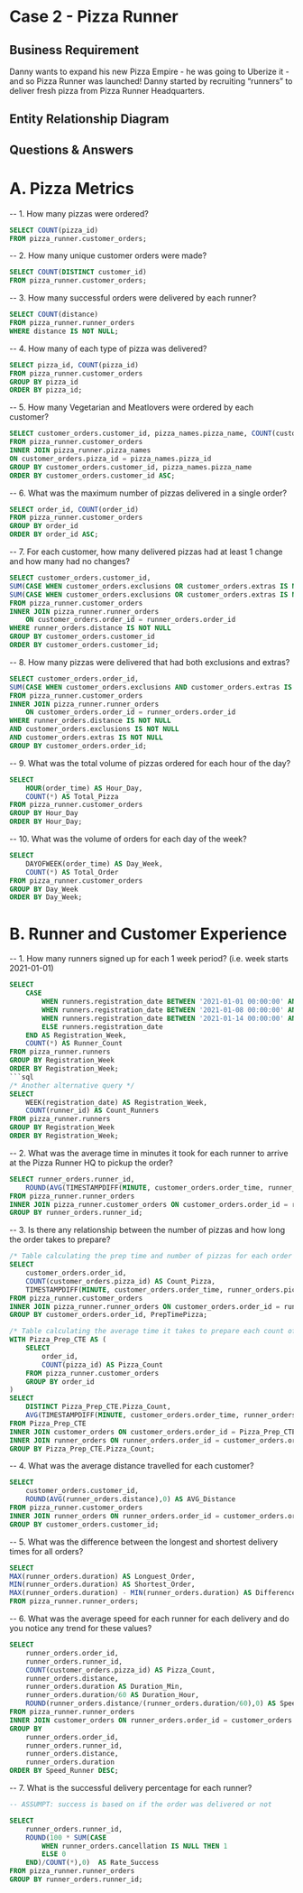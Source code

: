# Case 2 - Pizza Runner

## Business Requirement

Danny wants to expand his new Pizza Empire - he was going to Uberize it - and so Pizza Runner was launched!
Danny started by recruiting “runners” to deliver fresh pizza from Pizza Runner Headquarters.

## Entity Relationship Diagram 

## Questions & Answers

# A. Pizza Metrics
-- 1. How many pizzas were ordered?
```sql
SELECT COUNT(pizza_id)
FROM pizza_runner.customer_orders;
 ```
-- 2. How many unique customer orders were made?
```sql
SELECT COUNT(DISTINCT customer_id)
FROM pizza_runner.customer_orders;
 ```
-- 3. How many successful orders were delivered by each runner?
```sql
SELECT COUNT(distance)
FROM pizza_runner.runner_orders
WHERE distance IS NOT NULL;
 ```
-- 4. How many of each type of pizza was delivered?
```sql
SELECT pizza_id, COUNT(pizza_id)
FROM pizza_runner.customer_orders
GROUP BY pizza_id
ORDER BY pizza_id;
 ```
-- 5. How many Vegetarian and Meatlovers were ordered by each customer?
```sql
SELECT customer_orders.customer_id, pizza_names.pizza_name, COUNT(customer_orders.pizza_id) AS Total_Pizza
FROM pizza_runner.customer_orders
INNER JOIN pizza_runner.pizza_names 
ON customer_orders.pizza_id = pizza_names.pizza_id
GROUP BY customer_orders.customer_id, pizza_names.pizza_name
ORDER BY customer_orders.customer_id ASC;
 ```
-- 6. What was the maximum number of pizzas delivered in a single order?
```sql
SELECT order_id, COUNT(order_id)
FROM pizza_runner.customer_orders
GROUP BY order_id
ORDER BY order_id ASC;
 ```
-- 7. For each customer, how many delivered pizzas had at least 1 change and how many had no changes?
```sql
SELECT customer_orders.customer_id, 
SUM(CASE WHEN customer_orders.exclusions OR customer_orders.extras IS NULL THEN 1 ELSE 0 END) AS Change_Count_NULL,
SUM(CASE WHEN customer_orders.exclusions OR customer_orders.extras IS NOT NULL THEN 1 ELSE 0 END) AS Change_Count_Non_NULL
FROM pizza_runner.customer_orders
INNER JOIN pizza_runner.runner_orders 
	ON customer_orders.order_id = runner_orders.order_id
WHERE runner_orders.distance IS NOT NULL
GROUP BY customer_orders.customer_id
ORDER BY customer_orders.customer_id;
 ```
-- 8. How many pizzas were delivered that had both exclusions and extras?
```sql
SELECT customer_orders.order_id,
SUM(CASE WHEN customer_orders.exclusions AND customer_orders.extras IS NOT NULL THEN 1 ELSE 0 END) AS Count_Pizza
FROM pizza_runner.customer_orders
INNER JOIN pizza_runner.runner_orders 
	ON customer_orders.order_id = runner_orders.order_id
WHERE runner_orders.distance IS NOT NULL
AND customer_orders.exclusions IS NOT NULL
AND customer_orders.extras IS NOT NULL
GROUP BY customer_orders.order_id;
```
-- 9. What was the total volume of pizzas ordered for each hour of the day?
```sql
SELECT 
	HOUR(order_time) AS Hour_Day,
    COUNT(*) AS Total_Pizza
FROM pizza_runner.customer_orders
GROUP BY Hour_Day
ORDER BY Hour_Day;
```
-- 10. What was the volume of orders for each day of the week?
```sql
SELECT
	DAYOFWEEK(order_time) AS Day_Week,
    COUNT(*) AS Total_Order
FROM pizza_runner.customer_orders
GROUP BY Day_Week
ORDER BY Day_Week; 
```
# B. Runner and Customer Experience
-- 1. How many runners signed up for each 1 week period? (i.e. week starts 2021-01-01)
```sql
SELECT 
	CASE
		WHEN runners.registration_date BETWEEN '2021-01-01 00:00:00' AND '2021-01-07 23:59:59' THEN 1
        WHEN runners.registration_date BETWEEN '2021-01-08 00:00:00' AND '2021-01-14 23:59:59' THEN 2
        WHEN runners.registration_date BETWEEN '2021-01-14 00:00:00' AND '2021-01-21 23:59:59' THEN 3
        ELSE runners.registration_date
	END AS Registration_Week,
    COUNT(*) AS Runner_Count
FROM pizza_runner.runners
GROUP BY Registration_Week
ORDER BY Registration_Week;
```sql
/* Another alternative query */
SELECT 
	WEEK(registration_date) AS Registration_Week,
    COUNT(runner_id) AS Count_Runners
FROM pizza_runner.runners
GROUP BY Registration_Week
ORDER BY Registration_Week;
```
-- 2. What was the average time in minutes it took for each runner to arrive at the Pizza Runner HQ to pickup the order?
```sql
SELECT runner_orders.runner_id,
	ROUND(AVG(TIMESTAMPDIFF(MINUTE, customer_orders.order_time, runner_orders.pickup_time)),0) AS DateDiff
FROM pizza_runner.runner_orders
INNER JOIN pizza_runner.customer_orders ON customer_orders.order_id = runner_orders.order_id
GROUP BY runner_orders.runner_id;
```
-- 3. Is there any relationship between the number of pizzas and how long the order takes to prepare?
```sql
/* Table calculating the prep time and number of pizzas for each order */
SELECT 
	customer_orders.order_id, 
    COUNT(customer_orders.pizza_id) AS Count_Pizza, 
    TIMESTAMPDIFF(MINUTE, customer_orders.order_time, runner_orders.pickup_time) AS PrepTimePizza
FROM pizza_runner.customer_orders
INNER JOIN pizza_runner.runner_orders ON customer_orders.order_id = runner_orders.order_id
GROUP BY customer_orders.order_id, PrepTimePizza;

/* Table calculating the average time it takes to prepare each count of pizzas */ 
WITH Pizza_Prep_CTE AS (
	SELECT 
		order_id,
        COUNT(pizza_id) AS Pizza_Count
	FROM pizza_runner.customer_orders
	GROUP BY order_id
)
SELECT 
	DISTINCT Pizza_Prep_CTE.Pizza_Count,
    AVG(TIMESTAMPDIFF(MINUTE, customer_orders.order_time, runner_orders.pickup_time)) AS PrepTimePizza
FROM Pizza_Prep_CTE
INNER JOIN customer_orders ON customer_orders.order_id = Pizza_Prep_CTE.order_id
INNER JOIN runner_orders ON runner_orders.order_id = customer_orders.order_id
GROUP BY Pizza_Prep_CTE.Pizza_Count;
```
-- 4. What was the average distance travelled for each customer?
```sql
SELECT 
	customer_orders.customer_id,
    ROUND(AVG(runner_orders.distance),0) AS AVG_Distance
FROM pizza_runner.customer_orders
INNER JOIN runner_orders ON runner_orders.order_id = customer_orders.order_id
GROUP BY customer_orders.customer_id;
```
-- 5. What was the difference between the longest and shortest delivery times for all orders?
```sql
SELECT 
MAX(runner_orders.duration) AS Longuest_Order, 
MIN(runner_orders.duration) AS Shortest_Order,
MAX(runner_orders.duration) - MIN(runner_orders.duration) AS Difference_Time
FROM pizza_runner.runner_orders;
```
-- 6. What was the average speed for each runner for each delivery and do you notice any trend for these values?
```sql
SELECT
    runner_orders.order_id,
    runner_orders.runner_id,
    COUNT(customer_orders.pizza_id) AS Pizza_Count,
    runner_orders.distance,
    runner_orders.duration AS Duration_Min,
    runner_orders.duration/60 AS Duration_Hour,
    ROUND(runner_orders.distance/(runner_orders.duration/60),0) AS Speed_Runner
FROM pizza_runner.runner_orders
INNER JOIN customer_orders ON runner_orders.order_id = customer_orders.order_id
GROUP BY 
	runner_orders.order_id,
    runner_orders.runner_id,
    runner_orders.distance,
    runner_orders.duration
ORDER BY Speed_Runner DESC;
```
-- 7. What is the successful delivery percentage for each runner?
```sql
-- ASSUMPT: success is based on if the order was delivered or not

SELECT 
	runner_orders.runner_id,
    ROUND(100 * SUM(CASE 
		WHEN runner_orders.cancellation IS NULL THEN 1
        ELSE 0
	END)/COUNT(*),0)  AS Rate_Success 
FROM pizza_runner.runner_orders
GROUP BY runner_orders.runner_id;
```
